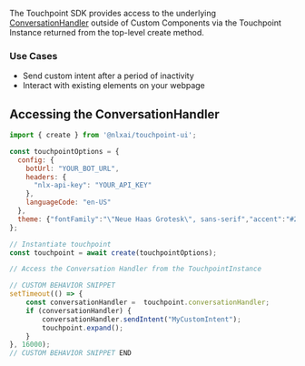 
The Touchpoint SDK provides access to the underlying [ConversationHandler](/headless-api-reference#interface-conversationhandler) outside of Custom Components via the Touchpoint Instance returned from the top-level create method.

### Use Cases

* Send custom intent after a period of inactivity
* Interact with existing elements on your webpage

## Accessing the ConversationHandler


```js
import { create } from '@nlxai/touchpoint-ui';

const touchpointOptions = {
  config: {
    botUrl: "YOUR_BOT_URL",
    headers: {
      "nlx-api-key": "YOUR_API_KEY"
    },
    languageCode: "en-US"
  },
  theme: {"fontFamily":"\"Neue Haas Grotesk\", sans-serif","accent":"#2663DA"}
};

// Instantiate touchpoint 
const touchpoint = await create(touchpointOptions);

// Access the Conversation Handler from the TouchpointInstance

// CUSTOM BEHAVIOR SNIPPET
setTimeout(() => {
    const conversationHandler =  touchpoint.conversationHandler;
    if (conversationHandler) {
        conversationHandler.sendIntent("MyCustomIntent");
        touchpoint.expand();
    }
}, 16000);
// CUSTOM BEHAVIOR SNIPPET END
```